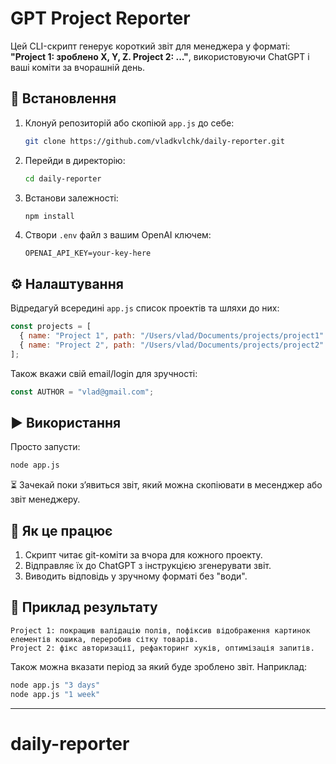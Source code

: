 # GPT Project Reporter

Цей CLI-скрипт генерує короткий звіт для менеджера у форматі:
**"Project 1: зроблено X, Y, Z. Project 2: ..."**, використовуючи ChatGPT і ваші коміти за вчорашній день.

## 🔧 Встановлення

1. Клонуй репозиторій або скопіюй `app.js` до себе:

   ```bash
   git clone https://github.com/vladkvlchk/daily-reporter.git
   ```

2. Перейди в директорію:

   ```bash
   cd daily-reporter
   ```

3. Встанови залежності:

   ```bash
   npm install
   ```

4. Створи `.env` файл з вашим OpenAI ключем:

   ```
   OPENAI_API_KEY=your-key-here
   ```

## ⚙️ Налаштування

Відредагуй всередині `app.js` список проектів та шляхи до них:

```js
const projects = [
  { name: "Project 1", path: "/Users/vlad/Documents/projects/project1" },
  { name: "Project 2", path: "/Users/vlad/Documents/projects/project2" }
];
```

Також вкажи свій email/login для зручності:

```js
const AUTHOR = "vlad@gmail.com";
```

## ▶️ Використання

Просто запусти:

```bash
node app.js
```

⏳ Зачекай поки з’явиться звіт, який можна скопіювати в месенджер або звіт менеджеру.

## 🧠 Як це працює

1. Скрипт читає git-коміти за вчора для кожного проекту.
2. Відправляє їх до ChatGPT з інструкцією згенерувати звіт.
3. Виводить відповідь у зручному форматі без "води".

## 📌 Приклад результату

```
Project 1: покращив валідацію полів, пофіксив відображення картинок елементів кошика, переробив сітку товарів.
Project 2: фікс авторизації, рефакторинг хуків, оптимізація запитів.
```

Також можна вказати період за який буде зроблено звіт. Наприклад:
```bash
node app.js "3 days"
node app.js "1 week"
```
---

# daily-reporter
